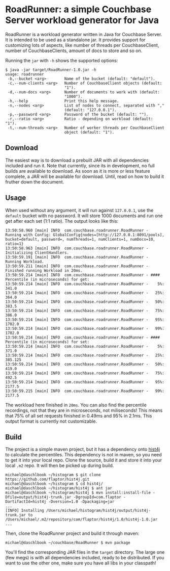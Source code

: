 RoadRunner: a simple Couchbase Server workload generator for Java
==================================================================

RoadRunner is a workload generator written in Java for Couchbase Server. It is intended to be used as a standalone jar. It provides support for customizing lots of aspects, like number of threads per CouchbaseClient, number of CouchbaseClients, amount of docs to store and so on.

Running the `jar` with `-h` shows the supported options:

```
$ java -jar target/RoadRunner-1.0.jar -h
usage: roadrunner
 -b,--bucket <arg>        Name of the bucket (default: "default").
 -c,--num-clients <arg>   Number of CouchbaseClient objects (default:
                          "1").
 -d,--num-docs <arg>      Number of documents to work with (default:
                          "1000").
 -h,--help                Print this help message.
 -n,--nodes <arg>         List of nodes to connect, separated with ","
                          (default: "127.0.0.1").
 -p,--password <arg>      Password of the bucket (default: "").
 -r,--ratio <arg>         Ratio - depending on workload (default: "1").
 -t,--num-threads <arg>   Number of worker threads per CouchbaseClient
                          object (default: "1").
```

Download
--------
The easiest way is to download a prebuilt JAR with all dependencies included and run it. Note that currently, since its in development, no full builds are available to download. As soon as it is more or less feature complete, a JAR will be available for download. Until, read on how to build it fruther down the document.

Usage
-----
When used without any argument, it will run against `127.0.0.1`, use the `default` bucket with no password. It will store 1000 documents and run one get after each set (1:1 ratio). The output looks like this:

```
13:50:58.960 [main] INFO  com.couchbase.roadrunner.RoadRunner - Running with Config: GlobalConfig{nodes=[http://127.0.0.1:8091/pools], bucket=default, password=, numThreads=1, numClients=1, numDocs=10, ratio=1}
13:50:58.963 [main] INFO  com.couchbase.roadrunner.RoadRunner - Initializing ClientHandlers.
13:50:59.191 [main] INFO  com.couchbase.roadrunner.RoadRunner - Running Workload.
13:50:59.211 [main] INFO  com.couchbase.roadrunner.RoadRunner - Finished running Workload in 20ms.
13:50:59.214 [main] INFO  com.couchbase.roadrunner.RoadRunner - #### Percentile (in microseconds) for get:
13:50:59.214 [main] INFO  com.couchbase.roadrunner.RoadRunner -    5%: 341.0
13:50:59.214 [main] INFO  com.couchbase.roadrunner.RoadRunner -   25%: 364.0
13:50:59.214 [main] INFO  com.couchbase.roadrunner.RoadRunner -   50%: 383.5
13:50:59.214 [main] INFO  com.couchbase.roadrunner.RoadRunner -   75%: 386.0
13:50:59.214 [main] INFO  com.couchbase.roadrunner.RoadRunner -   95%: 1702.0
13:50:59.214 [main] INFO  com.couchbase.roadrunner.RoadRunner -   99%: 1702.0
13:50:59.214 [main] INFO  com.couchbase.roadrunner.RoadRunner - #### Percentile (in microseconds) for set:
13:50:59.214 [main] INFO  com.couchbase.roadrunner.RoadRunner -    5%: 371.0
13:50:59.214 [main] INFO  com.couchbase.roadrunner.RoadRunner -   25%: 385.125
13:50:59.214 [main] INFO  com.couchbase.roadrunner.RoadRunner -   50%: 419.0
13:50:59.214 [main] INFO  com.couchbase.roadrunner.RoadRunner -   75%: 492.5
13:50:59.214 [main] INFO  com.couchbase.roadrunner.RoadRunner -   95%: 2177.5
13:50:59.215 [main] INFO  com.couchbase.roadrunner.RoadRunner -   99%: 2177.5
```
The workload here finished in `20ms`. You can also find the percentile recordings, not that they are in microseconds, not miliseconds! This means that 75% of all set requests finished in 0.49ms and 95% in 2.1ms. This output format is currently not customizable.

Build
-----
The project is a simple maven project, but it has a dependency onto [hist4j](http://code.google.com/p/hist4j/) to calculate the percentiles. This dependency is not in maven, so you need to get it into your local repo. Clone the source, build it and store it into your local `.m2` repo. It will then be picked up during build.

```
michael@daschlbook ~/histogram $ git clone https://github.com/flaptor/hist4j.git
michael@daschlbook ~/histogram $ cd hist4j/
michael@daschlbook ~/histogram/hist4j $ ant jar
michael@daschlbook ~/histogram/hist4j $ mvn install:install-file -Dfile=output/hist4j-trunk.jar -DgroupId=com.flaptor -DartifactId=hist4j -Dversion=1.0 -Dpackaging=jar
...
[INFO] Installing /Users/michael/histogram/hist4j/output/hist4j-trunk.jar to /Users/michael/.m2/repository/com/flaptor/hist4j/1.0/hist4j-1.0.jar
...
```

Then, clone the RoadRunner project and build it through maven:
```
michael@daschlbook ~/couchbase/RoadRunner $ mvn package
```
You'll find the corresponding JAR files in the `target` directory. The large one (few megs) is with all dependencies included, ready to be distributed. If you want to use the other one, make sure you have all libs in your classpath!
